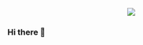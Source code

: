 <p align="center">
  <img src="https://capsule-render.vercel.app/api?type=waving&color=gradient&customColorList=0,11,11,11,15&text=Hello%Guys!&fontAlign=100"/>
</p>

### Hi there 👋


